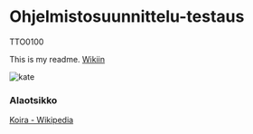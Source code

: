 # Ohjelmistosuunnittelu-testaus
TTO0100

This is my readme.
[Wikiin](https://github.com/JAMK-IT/TTOS0100-Ohjelmistosuunnittelu-ja-testaus/wiki)

![kate](http://www.steveaoki.com/site/wp-content/uploads/2016/01/boobs-lead-2.jpg)

### Alaotsikko
[Koira - Wikipedia](https://fi.wikipedia.org/wiki/Koira)

